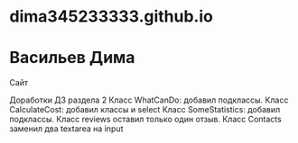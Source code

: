 # dima345233333.github.io
# Васильев Дима
Сайт

Доработки ДЗ раздела 2
Класс WhatCanDo: добавил подклассы.
Класс CalculateCost: добавил классы и select
Класс  SomeStatistics:  добавил подклассы.
Класс reviews оставил только один отзыв. 
Класс Contacts заменил два textarea на input
